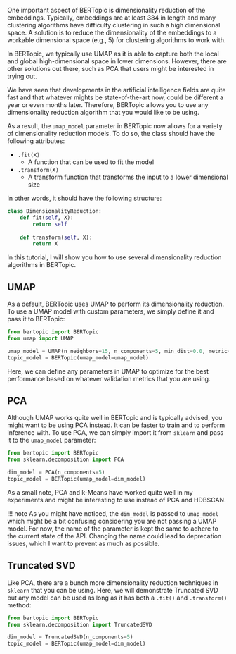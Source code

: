 One important aspect of BERTopic is dimensionality reduction of the embeddings. Typically, embeddings are at least 384 in length and
many clustering algorithms have difficulty clustering in such a high dimensional space. A solution is to reduce the dimensionality 
of the embeddings to a workable dimensional space (e.g., 5) for clustering algorithms to work with. 

In BERTopic, we typically use UMAP as it is able to capture both the local and global high-dimensional space in lower dimensions. 
However, there are other solutions out there, such as PCA that users might be interested in trying out. 

We have seen that developments in the artificial intelligence fields are quite fast and that whatever mights be state-of-the-art now, 
could be different a year or even months later. Therefore, BERTopic allows you to use any dimensionality reduction algorithm that 
you would like to be using. 

As a result, the `umap_model` parameter in BERTopic now allows for a variety of dimensionality reduction models. To do so, the class should have 
the following attributes:
  
* `.fit(X)` 
    * A function that can be used to fit the model
* `.transform(X)` 
    * A transform function that transforms the input to a lower dimensional size

In other words, it should have the following structure:

```python
class DimensionalityReduction:
    def fit(self, X):
        return self
    
    def transform(self, X):
        return X
```

In this tutorial, I will show you how to use several dimensionality reduction algorithms in BERTopic. 


## **UMAP**
As a default, BERTopic uses UMAP to perform its dimensionality reduction. To use a UMAP model with custom parameters, 
we simply define it and pass it to BERTopic:

```python
from bertopic import BERTopic
from umap import UMAP

umap_model = UMAP(n_neighbors=15, n_components=5, min_dist=0.0, metric='cosine')
topic_model = BERTopic(umap_model=umap_model)
```

Here, we can define any parameters in UMAP to optimize for the best performance based on whatever validation metrics that you are using. 

## **PCA**
Although UMAP works quite well in BERTopic and is typically advised, you might want to be using PCA instead. It can be faster to train and to perform
inference with. To use PCA, we can simply import it from `sklearn` and pass it to the `umap_model` parameter:


```python
from bertopic import BERTopic
from sklearn.decomposition import PCA

dim_model = PCA(n_components=5)
topic_model = BERTopic(umap_model=dim_model)
```

As a small note, PCA and k-Means have worked quite well in my experiments and might be interesting to use instead of PCA and HDBSCAN. 


!!! note
    As you might have noticed, the `dim_model` is passed to `umap_model` which might be a bit confusing considering 
    you are not passing a UMAP model. For now, the name of the parameter is kept the same to adhere to the current 
    state of the API. Changing the name could lead to deprecation issues, which I want to prevent as much as possible. 

## **Truncated SVD**
Like PCA, there are a bunch more dimensionality reduction techniques in `sklearn` that you can be using. Here, we will demonstrate Truncated SVD 
but any model can be used as long as it has both a `.fit()` and `.transform()` method:


```python
from bertopic import BERTopic
from sklearn.decomposition import TruncatedSVD

dim_model = TruncatedSVD(n_components=5)
topic_model = BERTopic(umap_model=dim_model)
```